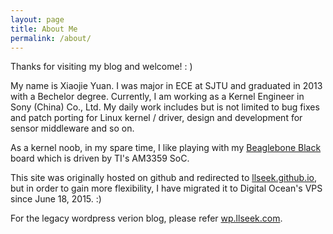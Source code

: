 ```yaml
---
layout: page
title: About Me
permalink: /about/
---
```


Thanks for visiting my blog and welcome! : )

My name is Xiaojie Yuan. I was major in ECE at SJTU and graduated in 2013 with a Bechelor degree. Currently, I am working as a Kernel Engineer in Sony (China) Co., Ltd. My daily work includes but is not limited to bug fixes and patch porting for Linux kernel / driver, design and development for sensor middleware and so on.

As a kernel noob, in my spare time, I like playing with my [Beaglebone Black](http://beagleboard.org/) board which is driven by TI's AM3359 SoC.

This site was originally hosted on github and redirected to [llseek.github.io](https://llseek.github.io), but in order to gain more flexibility, I have migrated it to Digital Ocean's VPS since June 18, 2015. :)

For the legacy wordpress verion blog, please refer [wp.llseek.com](http://wp.llseek.com).
